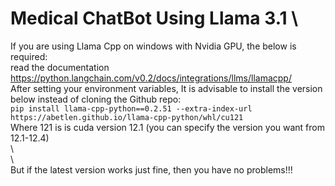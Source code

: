 # Medical ChatBot Using Llama 3.1 \

If you are using Llama Cpp on windows with Nvidia GPU, the below is required: \
read the documentation https://python.langchain.com/v0.2/docs/integrations/llms/llamacpp/ \
After setting your environment variables, It is advisable to install the version below instead of cloning the Github repo: \
`pip install llama-cpp-python==0.2.51 --extra-index-url https://abetlen.github.io/llama-cpp-python/whl/cu121` \
Where 121 is is cuda version 12.1 (you can specify the version you want from 12.1-12.4)  
\  
\  
But if the latest version works just fine, then you have no problems!!!
